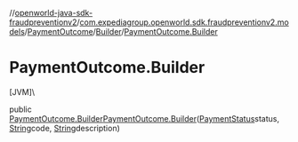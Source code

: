 //[openworld-java-sdk-fraudpreventionv2](../../../../index.md)/[com.expediagroup.openworld.sdk.fraudpreventionv2.models](../../index.md)/[PaymentOutcome](../index.md)/[Builder](index.md)/[PaymentOutcome.Builder](-payment-outcome.-builder.md)

# PaymentOutcome.Builder

[JVM]\

public [PaymentOutcome.Builder](index.md)[PaymentOutcome.Builder](-payment-outcome.-builder.md)([PaymentStatus](../../-payment-status/index.md)status, [String](https://docs.oracle.com/javase/8/docs/api/java/lang/String.html)code, [String](https://docs.oracle.com/javase/8/docs/api/java/lang/String.html)description)
